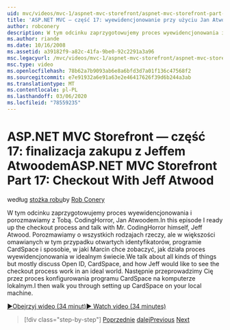 ```yaml
---
uid: mvc/videos/mvc-1/aspnet-mvc-storefront/aspnet-mvc-storefront-part-17-checkout-with-jeff-atwood
title: 'ASP.NET MVC — część 17: wyewidencjonowanie przy użyciu Jan Atwoodem | Microsoft Docs'
author: robconery
description: W tym odcinku zaprzygotowujemy proces wyewidencjonowania i porozmawiamy z Tobą. CodingHorror, Jan Atwoodem. Porozmawiamy o wszystkich rodzajach rzeczy, ale głównie omawiają przepływ otw...
ms.author: riande
ms.date: 10/16/2008
ms.assetid: a39182f9-a82c-41fa-9be0-92c2291a3a96
msc.legacyurl: /mvc/videos/mvc-1/aspnet-mvc-storefront/aspnet-mvc-storefront-part-17-checkout-with-jeff-atwood
msc.type: video
ms.openlocfilehash: 78b62a7b9093ab6e8a6bfd3d7a01f136c47568f2
ms.sourcegitcommit: e7e91932a6e91a63e2e46417626f39d6b244a3ab
ms.translationtype: MT
ms.contentlocale: pl-PL
ms.lasthandoff: 03/06/2020
ms.locfileid: "78559235"
---
```

# <a name="aspnet-mvc-storefront-part-17-checkout-with-jeff-atwood"></a><span data-ttu-id="6182a-104">ASP.NET MVC Storefront — część 17: finalizacja zakupu z Jeffem Atwoodem</span><span class="sxs-lookup"><span data-stu-id="6182a-104">ASP.NET MVC Storefront Part 17: Checkout With Jeff Atwood</span></span>

<span data-ttu-id="6182a-105">według [stożka robu](https://github.com/robconery)</span><span class="sxs-lookup"><span data-stu-id="6182a-105">by [Rob Conery](https://github.com/robconery)</span></span>

<span data-ttu-id="6182a-106">W tym odcinku zaprzygotowujemy proces wyewidencjonowania i porozmawiamy z Tobą. CodingHorror, Jan Atwoodem.</span><span class="sxs-lookup"><span data-stu-id="6182a-106">In this episode I ready up the checkout process and talk with Mr. CodingHorror himself, Jeff Atwood.</span></span> <span data-ttu-id="6182a-107">Porozmawiamy o wszystkich rodzajach rzeczy, ale w większości omawianych w tym przypadku otwartych identyfikatorów, programie CardSpace i sposobie, w jaki Marcin chce zobaczyć, jak działa proces wyewidencjonowania w idealnym świecie.</span><span class="sxs-lookup"><span data-stu-id="6182a-107">We talk about all kinds of things but mostly discuss Open ID, CardSpace, and how Jeff would like to see the checkout process work in an ideal world.</span></span> <span data-ttu-id="6182a-108">Następnie przeprowadzimy Cię przez proces konfigurowania programu CardSpace na komputerze lokalnym.</span><span class="sxs-lookup"><span data-stu-id="6182a-108">I then walk you through setting up CardSpace on your local machine.</span></span>

[<span data-ttu-id="6182a-109">&#9654;Obejrzyj wideo (34 minut)</span><span class="sxs-lookup"><span data-stu-id="6182a-109">&#9654; Watch video (34 minutes)</span></span>](https://channel9.msdn.com/Blogs/ASP-NET-Site-Videos/aspnet-mvc-storefront-part-17-checkout-with-jeff-atwood)

> [!div class="step-by-step"]
> <span data-ttu-id="6182a-110">[Poprzednie](aspnet-mvc-storefront-part-16-membership-redo-with-openid.md)
> [dalej](aspnet-mvc-storefront-part-18-creating-an-experience.md)</span><span class="sxs-lookup"><span data-stu-id="6182a-110">[Previous](aspnet-mvc-storefront-part-16-membership-redo-with-openid.md)
[Next](aspnet-mvc-storefront-part-18-creating-an-experience.md)</span></span>
